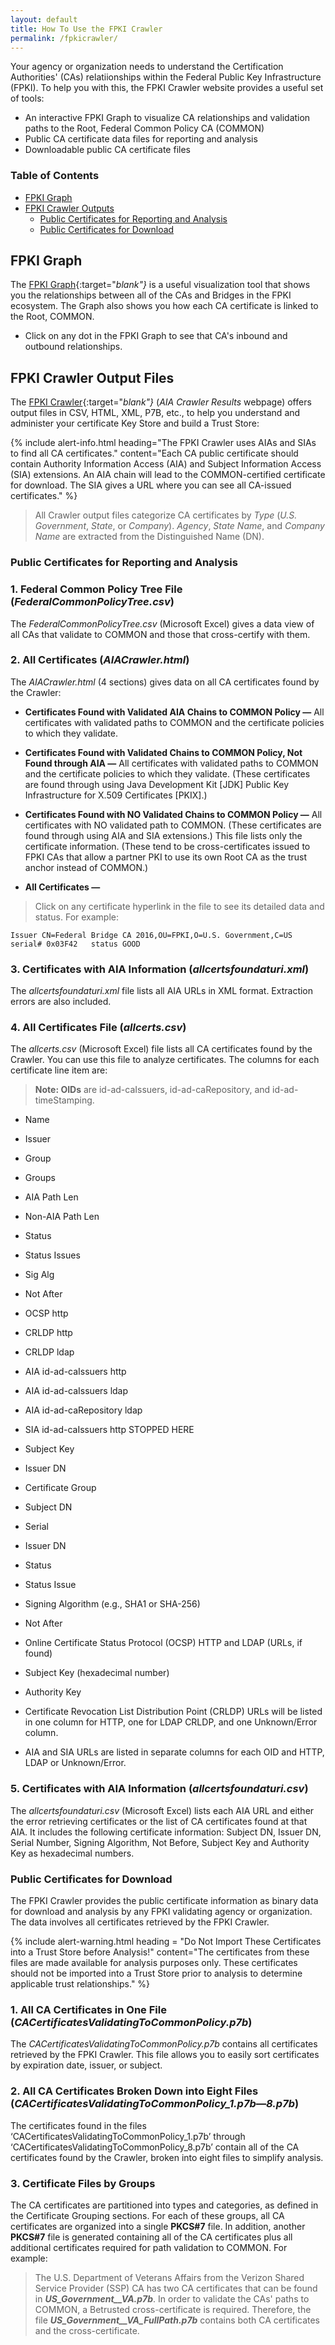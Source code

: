 ```yaml
---
layout: default 
title: How To Use the FPKI Crawler
permalink: /fpkicrawler/
---
```


Your agency or organization needs to understand the Certification Authorities' (CAs) relatiionships within the Federal Public Key Infrastructure (FPKI). To help you with this, the FPKI Crawler website provides a useful set of tools:

* An interactive FPKI Graph to visualize CA relationships and validation paths to the Root, Federal Common Policy CA (COMMON) 
* Public CA certificate data files for reporting and analysis
* Downloadable public CA certificate files

### Table of Contents

* [FPKI Graph](#fpki-graph)
* [FPKI Crawler Outputs](#fpki-crawler-outputs)
  * [Public Certificates for Reporting and Analysis](#public-certificates-for-reporting-and-analysis)
  * [Public Certificates for Download](#public-certificates-for-download)

## FPKI Graph

The [FPKI Graph](https://fpki-graph.fpki-lab.gov/){:target="_blank"}_ is a useful visualization tool that shows you the relationships between all of the CAs and Bridges in the FPKI ecosystem. The Graph also shows you how each CA certificate is linked to the Root, COMMON.

* Click on any dot in the FPKI Graph to see that CA's inbound and outbound relationships. 

## FPKI Crawler Output Files

The [FPKI Crawler](https://fpki-graph.fpki-lab.gov/crawler/){:target="_blank"}_ (_AIA Crawler Results_ webpage) offers output files in CSV, HTML, XML, P7B, etc., to help you understand and administer your certificate Key Store and build a Trust Store: 

{% include alert-info.html heading="The FPKI Crawler uses AIAs and SIAs to find all CA certificates." content="Each CA public certificate should contain Authority Information Access (AIA) and Subject Information Access (SIA) extensions. An AIA chain will lead to the COMMON-certified certificate for download. The SIA gives a URL where you can see all CA-issued certificates." %} 

> All Crawler output files categorize CA certificates by _Type_ (_U.S. Government_, _State_, or _Company_). _Agency_, _State Name_, and _Company Name_ are extracted from the Distinguished Name (DN).

### Public Certificates for Reporting and Analysis

### 1. Federal Common Policy Tree File (_FederalCommonPolicyTree.csv_)

The _FederalCommonPolicyTree.csv_ (Microsoft Excel) gives a data view of all CAs that validate to COMMON and those that cross-certify with them. <!--Below in allcerts.csv we say "raw data in a spreadsheet." For consistency which is better?-->

### 2. All Certificates (_AIACrawler.html_)<!--Unclear why is this section called "All Certificates"...?-->

The _AIACrawler.html_ (4 sections) gives data on all CA certificates found by the Crawler:

* **Certificates Found with Validated AIA Chains to COMMON Policy &mdash;** All certificates with validated paths to COMMON and the certificate policies to which they validate. 

* **Certificates Found with Validated Chains to COMMON Policy, Not Found through AIA &mdash;** All certificates with validated paths to COMMON and the certificate policies to which they validate. (These certificates are found through using Java Development Kit [JDK] Public Key Infrastructure for X.509 Certificates [PKIX].)   

* **Certificates Found with NO Validated Chains to COMMON Policy &mdash;** All certificates with NO validated path to COMMON. (These certificates are found through using AIA and SIA extensions.) This file lists only the certificate information. (These tend to be cross-certificates issued to FPKI CAs<!--CAs?--> that allow a partner PKI to use its own Root CA as the trust anchor instead of COMMON.)

* **All Certificates &mdash;** <!--This is another part of the this output file that I found by searching through the file. It lists all certificates, whether or not they have a validated path to COMMON. <!--Assume this list is also via AIA and SIA...?-->

> Click on any certificate hyperlink in the file to see its detailed data and status. For example:

   ```
  Issuer CN=Federal Bridge CA 2016,OU=FPKI,O=U.S. Government,C=US serial# 0x03F42   status GOOD
   ```

### 3. Certificates with AIA Information (_allcertsfoundaturi.xml_) <!--Moved this paragraph to here to follow the same file order as given on the Crawler webpage.--> 

The _allcertsfoundaturi.xml_ file lists all AIA URLs in XML format. Extraction errors are also included.

### 4. All Certificates File (_allcerts.csv_)

The _allcerts.csv_ (Microsoft Excel) file lists all CA certificates found by the Crawler. You can use this file to analyze certificates. The columns for each certificate line item are:<!--Is is necessary to list the column headers?-->

>**Note: OIDs** are id-ad-caIssuers, id-ad-caRepository, and id-ad-timeStamping.
<!--These column headers are out of order and some were missing that I added-->

* Name 
* Issuer
* Group
* Groups
* AIA Path Len
* Non-AIA Path Len
* Status
* Status Issues
* Sig Alg
* Not After
* OCSP http
* CRLDP http
* CRLDP ldap
* AIA id-ad-caIssuers http
* AIA id-ad-caIssuers ldap
* AIA id-ad-caRepository ldap
* SIA id-ad-caIssuers http
STOPPED HERE

* Subject Key <!--I see "Subject Key" but no "Subject DN"-->
* Issuer DN
* Certificate Group <!--Same as header that says "Group"?-->
* Subject DN
* Serial <!--Column header just says "Serial"-->
* Issuer DN
* Status
* Status Issue
* Signing Algorithm (e.g., SHA1 or SHA-256)
* Not After
* Online Certificate Status Protocol (OCSP) HTTP and LDAP (URLs, if found) 
* Subject Key (hexadecimal number)
* Authority Key
* Certificate Revocation List Distribution Point (CRLDP) URLs will be listed in one column for HTTP, one for LDAP CRLDP, and one Unknown/Error column.
* AIA and SIA URLs are listed in separate columns for each OID and HTTP, LDAP or Unknown/Error. <!--Don't understand. For SIA Column headings = SIA has 3 HTTP column (headers), 2 LDAP column (headers), and 1 CRLDP/AIA and SIA Errors (header) column. 
For AIA, there are 2 AIA Len (Length) column headers, 1 AIA http, 1 AIA ldap, 1 AIA repository. ... For CRLDP there are 2 columns headers (one HTTP and one LDAP).  Will there be 4 columns for OID, HTTP, LDAP, and Unknown/Error? Are 2 columns for AIA and SIA URLs? Unclear.-->

### 5. Certificates with AIA Information (_allcertsfoundaturi.csv_)

The _allcertsfoundaturi.csv_ (Microsoft Excel) lists each AIA URL and either the error retrieving certificates or the list of CA certificates found at that AIA. It includes the following certificate information: Subject DN, Issuer DN, Serial Number, Signing Algorithm, Not Before, Subject Key and Authority Key as hexadecimal numbers.



### Public Certificates for Download

The FPKI Crawler provides the public certificate information as binary data for download and analysis by any FPKI validating agency or organization. The data involves all certificates retrieved by the FPKI Crawler.

<!--This will be an alert warning box on the IDM.gov webpage.-->
{% include alert-warning.html heading = "Do Not Import These Certificates into a Trust Store before Analysis!" content="The certificates from these files are made available for analysis purposes only. These certificates should not be imported into a Trust Store prior to analysis to determine applicable trust relationships." %}

### 1. All CA Certificates in One File (_CACertificatesValidatingToCommonPolicy.p7b_)

The _CACertificatesValidatingToCommonPolicy.p7b_ contains all certificates retrieved by the FPKI Crawler. This file allows you to easily sort certificates by expiration date, issuer, or subject. 

### 2. All CA Certificates Broken Down into Eight Files (_CACertificatesValidatingToCommonPolicy_1.p7b_&mdash;_8.p7b_)

The certificates found in the files ‘CACertificatesValidatingToCommonPolicy_1.p7b’ through ‘CACertificatesValidatingToCommonPolicy_8.p7b’ contain all of the CA certificates found by the Crawler, broken into eight files to simplify analysis.<!--Will user be analyzing certificate download files?-->

### 3. Certificate Files by Groups <!--Define "Groups"-->

The CA certificates are partitioned into types <!--As in "Type" described FPKI Crawler Output Files section? What is this referencing?-->and categories<!--Do you mean the "All Certificates (_AIACrawler.html_)" section?-->, as defined in the Certificate Grouping sections<!--What section is this referencing?-->. For each of these groups<!--Types and Categories?-->, all CA certificates are organized into a single **PKCS#7** file. In addition, another **PKCS#7** file is generated containing all of the CA certificates plus all additional certificates required for path validation to COMMON. For example:

> The U.S. Department of Veterans Affairs from the <!--"issued by"? "from the" doesn't sound right-->Verizon Shared Service Provider (SSP) CA has two CA certificates that can be found in **_US_Government__VA.p7b_**. In order to validate the CAs' paths to COMMON, a Betrusted cross-certificate is required. Therefore, the file **_US_Government__VA_FullPath.p7b_** contains both CA certificates and the cross-certificate.
